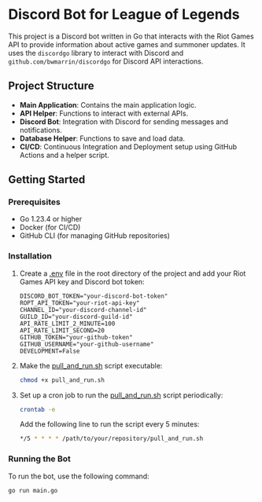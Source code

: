 # Discord Bot for League of Legends

This project is a Discord bot written in Go that interacts with the Riot Games API to provide information about active games and summoner updates. It uses the `discordgo` library to interact with Discord and `github.com/bwmarrin/discordgo` for Discord API interactions.

## Project Structure

- **Main Application**: Contains the main application logic.
- **API Helper**: Functions to interact with external APIs.
- **Discord Bot**: Integration with Discord for sending messages and notifications.
- **Database Helper**: Functions to save and load data.
- **CI/CD**: Continuous Integration and Deployment setup using GitHub Actions and a helper script.

## Getting Started

### Prerequisites

- Go 1.23.4 or higher
- Docker (for CI/CD)
- GitHub CLI (for managing GitHub repositories)

### Installation

1. Create a [.env](http://_vscodecontentref_/2) file in the root directory of the project and add your Riot Games API key and Discord bot token:
    ```env
    DISCORD_BOT_TOKEN="your-discord-bot-token"
    ROPT_API_TOKEN="your-riot-api-key"
    CHANNEL_ID="your-discord-channel-id"
    GUILD_ID="your-discord-guild-id"
    API_RATE_LIMIT_2_MINUTE=100
    API_RATE_LIMIT_SECOND=20
    GITHUB_TOKEN="your-github-token"
    GITHUB_USERNAME="your-github-username"
    DEVELOPMENT=False
    ```

2. Make the [pull_and_run.sh](http://_vscodecontentref_/3) script executable:
    ```sh
    chmod +x pull_and_run.sh
    ```

3. Set up a cron job to run the [pull_and_run.sh](http://_vscodecontentref_/4) script periodically:
    ```sh
    crontab -e
    ```

    Add the following line to run the script every 5 minutes:
    ```sh
    */5 * * * * /path/to/your/repository/pull_and_run.sh
    ```

### Running the Bot

To run the bot, use the following command:
```sh
go run main.go